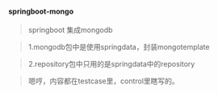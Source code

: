 #### springboot-mongo


> springboot 集成mongodb
  
> 1.mongodb包中是使用springdata，封装mongotemplate
  
> 2.repository包中只用的是springdata中的repository
    
> 嗯哼，内容都在testcase里，control里瞎写的。 
